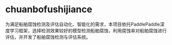 # chuanbofushijiance
为满足船舶腐蚀检测及评估自动化、智能化的需求，本项目依托PaddlePaddle深度学习框架，选择检测效果较好的模型检测船舶腐蚀，利用腐蚀率对船舶腐蚀进行评估，并开发了船舶腐蚀检测与评估系统。
